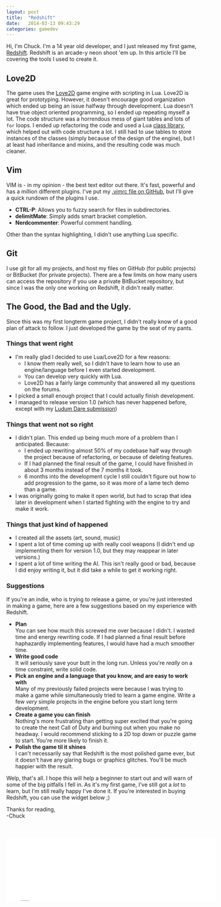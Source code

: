 ```yaml
---
layout: post
title:  "Redshift"
date:   2014-03-13 09:43:29
categories: gamedev
---
```


Hi, I'm Chuck. I'm a 14 year old developer, and I just released my first game, [Redshift](http://ninjacharlie.itch.io/redshift). 
Redshift is an arcade-y neon shoot 'em up. In this article I'll be covering the tools I used to create it.

## Love2D
The game uses the [Love2D](http://love2d.org) game engine with scripting in Lua. Love2D is great for prototyping. However, it doesn't encourage good organization
which ended up being an issue halfway through development. Lua doesn't have true object oriented programming, so I ended up repeating myself a lot. The code structure was a horrendous mess
of giant tables and lots of `for` loops. I ended up refactoring the code and used a Lua [class library](https://github.com/kikito/middleclass), which helped out with code structure a lot.
I still had to use tables to store instances of the classes (simply because of the design of the engine), but I at least had inheritance and mixins, and the resulting code was much cleaner.

## Vim
VIM is - in my opinion - the best text editor out there. It's fast, powerful and has a million different plugins.
I've put my [.vimrc file on GitHub](https://github.com/charles-l/dotfiles/blob/master/.vimrc), but I'll give a
quick rundown of the plugins I use.

- __CTRL-P__: Allows you to fuzzy search for files in subdirectories.
- __delimitMate__: Simply adds smart bracket completion.
- __Nerdcommenter__: Powerful comment handling.

Other than the syntax highlighting, I didn't use anything Lua specific.

## Git
I use git for all my projects, and host my files on GitHub (for public projects) or BitBucket (for private projects).
There are a few limits on how many users can access the repository if you use a private BitBucket repository, but since
I was the only one working on Redshift, it didn't really matter.

## The Good, the Bad and the Ugly.
Since this was my first longterm game project, I didn't really know of a good plan of attack to follow. I just developed the game by the seat of my pants.

### Things that went right
- I'm really glad I decided to use Lua/Love2D for a few reasons:
  - I know them really well, so I didn't have to learn how to use an engine/language before I even started development.
  - You can develop very quickly with Lua.
  - Love2D has a fairly large community that answered all my questions on the forums.
- I picked a small enough project that I could actually finish development.
- I managed to release version 1.0 (which has never happened before, except with my [Ludum Dare submission](https://github.com/charles-l/oneshotshowdown))

### Things that went not so right
- I didn't plan. This ended up being much more of a problem than I anticipated. Because:
  - I ended up rewriting almost 50% of my codebase half way through the project because of refactoring, or because of deleting features.
  - If I had planned the final result of the game, I could have finished in about 3 months instead of the 7 months it took.
  - 6 months into the development cycle I still couldn't figure out how to add progression to the game, so it was more of a lame tech demo than a game.
- I was originally going to make it open world, but had to scrap that idea later in development when I started fighting with the engine to try and make it work.

### Things that just kind of happened
- I created all the assets (art, sound, music)
- I spent a lot of time coming up with really cool weapons (I didn't end up implementing them for version 1.0, but they may reappear in later versions.)
- I spent a lot of time writing the AI. This isn't really good or bad, because I did enjoy writing it, but it did take a while to get it working right.

### Suggestions
If you're an indie, who is trying to release a game, or you're just interested in making a game, here are a few suggestions based on my experience with Redshift.

- **Plan**<br/> You can see how much this screwed me over because I didn't. I wasted time and energy rewriting code. If I had planned a final result before haphazardly implementing features, I would have had a much smoother time.
- **Write good code**<br/>It will seriously save your butt in the long run. Unless you're *really* on a time constraint, write solid code.
- **Pick an engine and a language that you know, and are easy to work with**<br/>Many of my previously failed projects were because I was trying to make a game while simultaneously tried to learn a game engine. Write a few *very* simple projects in the engine before you start long term development.
- **Create a game you can finish**<br/>Nothing's more frustrating than getting super excited that you're going to create the next Call of Duty and burning out when you make no headway. I would recommend sticking to a 2D top down or puzzle game to start. You're more likely to finish it.
- **Polish the game til it shines**<br/>I can't necessarily say that Redshift is the most polished game ever, but it doesn't have any glaring bugs or graphics glitches. You'll be much happier with the result.


Welp, that's all. I hope this will help a beginner to start out and will warn of some of the big pitfalls I fell in. As it's my first game, I've still got a *lot* to learn, but I'm still really happy I've done it. If you're interested in buying Redshift, you can use the widget below ;)

Thanks for reading,<br/>
\-Chuck

<br/>
<br/>
<iframe src="//itch.io/embed/826" width="552" height="167" frameborder="0"></iframe>

